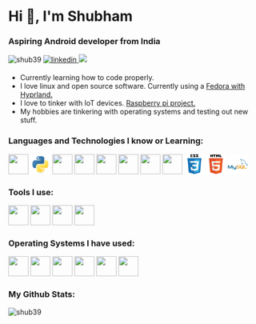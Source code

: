 <h1 align="left">Hi 👋, I'm Shubham</h1>
<h3 align="left">Aspiring Android developer from India</h3>

<p align="left">
<img src="https://komarev.com/ghpvc/?username=shub39&label=Profile%20views&color=0e75b6&style=for-the-badge" alt="shub39" />
<a href="https://www.linkedin.com/in/shub39" target="_blank">
<img src=https://img.shields.io/badge/linkedin-%2300acee.svg?color=405DE6&style=for-the-badge&logo=linkedin&logoColor=white alt=linkedin style="margin-bottom: 5px;" />
</a> 
<a href="mailto:cptnshubham39@gmail.com">
<img src="https://img.shields.io/badge/Email-D14836?style=for-the-badge&logo=Gmail&logoColor=white"/>
</a>
</p>

- Currently learning how to code properly.
- I love linux and open source software. Currently using a <a href="https://github.com/shub39/dotfiles"> Fedora with Hyprland. </a>
- I love to tinker with IoT devices. <a href="https://github.com/shub39/fingerprint_attendance"> Raspberry pi project. </a>
- My hobbies are tinkering with operating systems and testing out new stuff.

<h3 align="left">Languages and Technologies I know or Learning:</h3>
<p align="left"> 
  
  <a href="https://www.linux.org/" target="_blank" rel="noreferrer"><img src="https://cdn.jsdelivr.net/gh/devicons/devicon@latest/icons/linux/linux-original.svg" width="40" height="40"/></a>  <a href="https://www.python.org" target="_blank" rel="noreferrer"><img src="https://raw.githubusercontent.com/devicons/devicon/master/icons/python/python-original.svg" alt="python" width="40" height="40"/></a> <a href="https://cplusplus.com/" target="_blank" rel="noreferrer"><img src="https://cdn.jsdelivr.net/gh/devicons/devicon@latest/icons/cplusplus/cplusplus-original.svg" width="40" height="40"/></a> <a href="https://www.cprogramming.com/" target="_blank" rel="noreferrer"><img src="https://cdn.jsdelivr.net/gh/devicons/devicon@latest/icons/c/c-original.svg" width="40" height="40"/></a> <a href="https://www.gnu.org/software/bash/" target="_blank" rel="noreferrer"><img src="https://cdn.jsdelivr.net/gh/devicons/devicon@latest/icons/bash/bash-original.svg" width="40" height="40"/></a> <a href="https://ohmyz.sh/" target="_blank" rel="noreferrer"><img src="https://cdn.jsdelivr.net/gh/devicons/devicon@latest/icons/ohmyzsh/ohmyzsh-original.svg" width="40" height="40"/></a> <a href="https://kotlinlang.org/" target="_blank" rel="noreferrer"><img src="https://cdn.jsdelivr.net/gh/devicons/devicon@latest/icons/kotlin/kotlin-original.svg" width="40" height="40"/></a> <a href="https://www.raspberrypi.com/" target="_blank" rel="noreferrer"><img src="https://cdn.jsdelivr.net/gh/devicons/devicon@latest/icons/raspberrypi/raspberrypi-original.svg" width="40" height="40"/></a> <a href="https://www.w3schools.com/css/" target="_blank" rel="noreferrer"><img src="https://raw.githubusercontent.com/devicons/devicon/master/icons/css3/css3-original-wordmark.svg" alt="css3" width="40" height="40"/></a> <a href="https://www.w3.org/html/" target="_blank" rel="noreferrer"><img src="https://raw.githubusercontent.com/devicons/devicon/master/icons/html5/html5-original-wordmark.svg" alt="html5" width="40" height="40"/></a> <a href="https://www.mysql.com/" target="_blank" rel="noreferrer"><img src="https://raw.githubusercontent.com/devicons/devicon/master/icons/mysql/mysql-original-wordmark.svg" alt="mysql" width="40" height="40"/></a>
  
</p>

<h3 align="left">Tools I use:</h3>
<p align="left"> 
    <a href="https://neovim.io/"><img src="https://cdn.jsdelivr.net/gh/devicons/devicon@latest/icons/neovim/neovim-original.svg" width="40" height="40"/></a>
    <a href="https://www.vim.org/"><img src="https://cdn.jsdelivr.net/gh/devicons/devicon@latest/icons/vim/vim-original.svg" width="40" height="40"/></a>
    <a href="https://code.visualstudio.com/"><img src="https://cdn.jsdelivr.net/gh/devicons/devicon@latest/icons/vscode/vscode-original.svg" width="40" height="40"/></a>
    <a href="https://developer.android.com/studio"><img src="https://cdn.jsdelivr.net/gh/devicons/devicon@latest/icons/androidstudio/androidstudio-original.svg" width="40" height="40"/></a>
</p>

<h3 align="left">Operating Systems I have used:</h3>
<p align="left"> 
    <a href="https://www.debian.org/"><img src="https://cdn.jsdelivr.net/gh/devicons/devicon@latest/icons/debian/debian-original.svg"  width="40" height="40"/></a>
    <a href="https://fedoraproject.org/"><img src="https://cdn.jsdelivr.net/gh/devicons/devicon@latest/icons/fedora/fedora-original.svg"  width="40" height="40"/></a>
    <a href="https://www.redhat.com/en/technologies/linux-platforms/enterprise-linux"><img src="https://cdn.jsdelivr.net/gh/devicons/devicon@latest/icons/redhat/redhat-original.svg"  width="40" height="40"/></a>
    <a href="https://archlinux.org/"><img src="https://cdn.jsdelivr.net/gh/devicons/devicon@latest/icons/archlinux/archlinux-original.svg"  width="40" height="40"/></a>
    <a href="https://knowyourmeme.com/memes/michaelsoft-binbows"><img src="https://cdn.jsdelivr.net/gh/devicons/devicon@latest/icons/windows11/windows11-original.svg"  width="40" height="40"/></a>
    <a href="https://ubuntu.com/download"><img src="https://cdn.jsdelivr.net/gh/devicons/devicon@latest/icons/ubuntu/ubuntu-original.svg"  width="40" height="40"/></a>
</p>


<h3 align="left">My Github Stats:</h3>
<p align="left">  
<img src="https://github-readme-stats.vercel.app/api/top-langs?username=shub39&show_icons=true&theme=dark&locale=en&layout=compact" alt="shub39" />   
</p>
